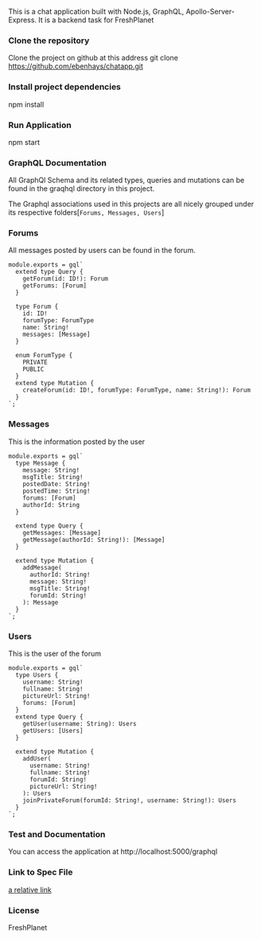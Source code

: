 This is a chat application built with Node.js, GraphQL, Apollo-Server-Express. It is a backend task for FreshPlanet

### Clone the repository

Clone the project on github at this address git clone https://github.com/ebenhays/chatapp.git

### Install project dependencies

npm install

### Run Application

npm start

### GraphQL Documentation

All GraphQl Schema and its related types, queries and mutations can be found in the graqhql directory in this project.

The Graphql associations used in this projects are all nicely grouped under its respective folders[```Forums, Messages, Users```]

### Forums

All messages posted by users can be found in the forum.

```Schema
module.exports = gql`
  extend type Query {
    getForum(id: ID!): Forum
    getForums: [Forum]
  }

  type Forum {
    id: ID!
    forumType: ForumType
    name: String!
    messages: [Message]
  }

  enum ForumType {
    PRIVATE
    PUBLIC
  }
  extend type Mutation {
    createForum(id: ID!, forumType: ForumType, name: String!): Forum
  }
`;
```

### Messages

This is the information posted by the user

```Schema
module.exports = gql`
  type Message {
    message: String!
    msgTitle: String!
    postedDate: String!
    postedTime: String!
    forums: [Forum]
    authorId: String
  }

  extend type Query {
    getMessages: [Message]
    getMessage(authorId: String!): [Message]
  }

  extend type Mutation {
    addMessage(
      authorId: String!
      message: String!
      msgTitle: String!
      forumId: String!
    ): Message
  }
`;
```

### Users

This is the user of the forum

```Schema
module.exports = gql`
  type Users {
    username: String!
    fullname: String!
    pictureUrl: String!
    forums: [Forum]
  }
  extend type Query {
    getUser(username: String): Users
    getUsers: [Users]
  }

  extend type Mutation {
    addUser(
      username: String!
      fullname: String!
      forumId: String!
      pictureUrl: String!
    ): Users
    joinPrivateForum(forumId: String!, username: String!): Users
  }
`;
```

### Test and Documentation

You can access the application at http://localhost:5000/graphql

### Link to Spec File

[a relative link](specs.md)

### License

FreshPlanet
